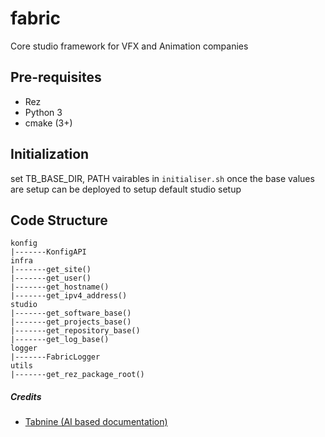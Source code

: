 # fabric
Core studio framework for VFX and Animation companies

## Pre-requisites
- Rez
- Python 3
- cmake (3+)

## Initialization

set TB_BASE_DIR, PATH vairables in `initialiser.sh` once the base values are setup can be deployed to setup default studio setup

## Code Structure
```shell
konfig
|-------KonfigAPI
infra
|-------get_site()
|-------get_user()
|-------get_hostname()
|-------get_ipv4_address()
studio
|-------get_software_base()
|-------get_projects_base()
|-------get_repository_base()
|-------get_log_base()
logger
|-------FabricLogger
utils
|-------get_rez_package_root()
```

##### Credits
- [Tabnine (AI based documentation)](http://tabnine.com/)